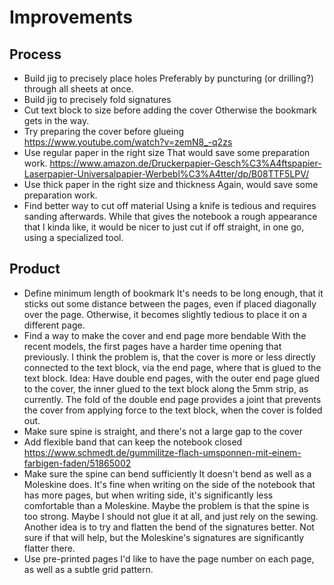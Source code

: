 # Improvements

## Process

- Build jig to precisely place holes
  Preferably by puncturing (or drilling?) through all sheets at once.
- Build jig to precisely fold signatures
- Cut text block to size before adding the cover
  Otherwise the bookmark gets in the way.
- Try preparing the cover before glueing
  https://www.youtube.com/watch?v=zemN8_-q2zs
- Use regular paper in the right size
  That would save some preparation work.
  https://www.amazon.de/Druckerpapier-Gesch%C3%A4ftspapier-Laserpapier-Universalpapier-Werbebl%C3%A4tter/dp/B08TTF5LPV/
- Use thick paper in the right size and thickness
  Again, would save some preparation work.
- Find better way to cut off material
  Using a knife is tedious and requires sanding afterwards. While that gives the notebook a rough appearance that I kinda like, it would be nicer to just cut if off straight, in one go, using a specialized tool.


## Product

- Define minimum length of bookmark
  It's needs to be long enough, that it sticks out some distance between the pages, even if placed diagonally over the page. Otherwise, it becomes slightly tedious to place it on a different page.
- Find a way to make the cover and end page more bendable
  With the recent models, the first pages have a harder time opening that previously. I think the problem is, that the cover is more or less directly connected to the text block, via the end page, where that is glued to the text block.
  Idea: Have double end pages, with the outer end page glued to the cover, the inner glued to the text block along the 5mm strip, as currently. The fold of the double end page provides a joint that prevents the cover from applying force to the text block, when the cover is folded out.
- Make sure spine is straight, and there's not a large gap to the cover
- Add flexible band that can keep the notebook closed
  https://www.schmedt.de/gummilitze-flach-umsponnen-mit-einem-farbigen-faden/51865002
- Make sure the spine can bend sufficiently
  It doesn't bend as well as a Moleskine does. It's fine when writing on the side of the notebook that has more pages, but when writing side, it's significantly less comfortable than a Moleskine.
  Maybe the problem is that the spine is too strong. Maybe I should not glue it at all, and just rely on the sewing. Another idea is to try and flatten the bend of the signatures better. Not sure if that will help, but the Moleskine's signatures are significantly flatter there.
- Use pre-printed pages
  I'd like to have the page number on each page, as well as a subtle grid pattern.
